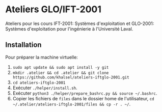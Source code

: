 # Ateliers GLO/IFT-2001

Ateliers pour les cours IFT-2001: Systèmes d'exploitation et GLO-2001: Systèmes d'exploitation pour l'ingénierie à l'Université Laval.

## Installation
Pour préparer la machine virtuelle:
1. `sudo apt update && sudo apt install -y git`
3. `mkdir .atelier && cd .atelier && git clone https://github.com/khalsel/ateliers-iftglo-2001.git`
4. `cd ateliers-iftglo-2001`
5. Exécuter `./helper/install.sh`.
6. Exécuter `python3 ./helper/prepare_bashrc.py && source ~/.bashrc`.
7. Copier les fichiers de `files` dans le dossier home de l'utilisateur, `cd ~/.atelier/ateliers-iftglo-2001/files && cp -r . ~/`.
